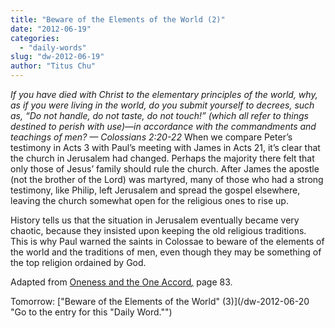 ```yaml
---
title: "Beware of the Elements of the World (2)"
date: "2012-06-19"
categories: 
  - "daily-words"
slug: "dw-2012-06-19"
author: "Titus Chu"
---
```


_If you have died with Christ to the elementary principles of the world, why, as if you were living in the world, do you submit yourself to decrees, such as, “Do not handle, do not taste, do not touch!” (which all refer to things destined to perish with use)—in accordance with the commandments and teachings of men? — Colossians 2:20-22_ When we compare Peter’s testimony in Acts 3 with Paul’s meeting with James in Acts 21, it’s clear that the church in Jerusalem had changed. Perhaps the majority there felt that only those of Jesus’ family should rule the church. After James the apostle (not the brother of the Lord) was martyred, many of those who had a strong testimony, like Philip, left Jerusalem and spread the gospel elsewhere, leaving the church somewhat open for the religious ones to rise up.

History tells us that the situation in Jerusalem eventually became very chaotic, because they insisted upon keeping the old religious traditions. This is why Paul warned the saints in Colossae to beware of the elements of the world and the traditions of men, even though they may be something of the top religion ordained by God.

Adapted from [Oneness and the One Accord](/book-oneness "Go to the listing for this book.")_[,](/book-journey "Go to the listing for this book.")_ page 83.

Tomorrow: ["Beware of the Elements of the World" (3)](/dw-2012-06-20 "Go to the entry for this "Daily Word."")
